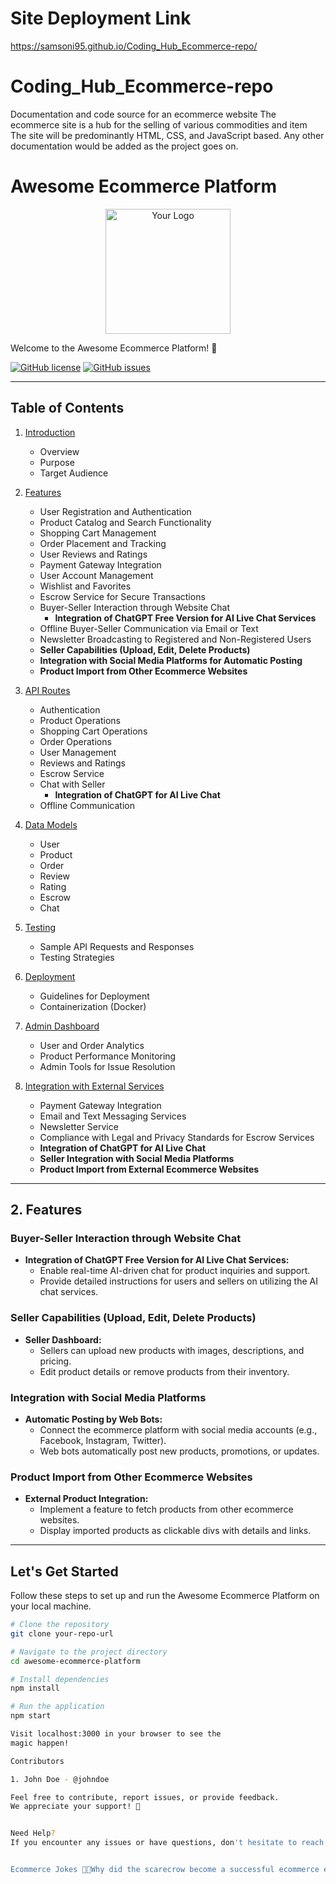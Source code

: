 # Site Deployment Link
https://samsoni95.github.io/Coding_Hub_Ecommerce-repo/

# Coding_Hub_Ecommerce-repo
Documentation and code source for an ecommerce website
The ecommerce site is a hub for the selling of various commodities and item
The site will be predominantly HTML, CSS, and JavaScript based.
Any other documentation would be added as the project goes on.

# Awesome Ecommerce Platform

<p align="center">
  <img src="https://correction-liard.vercel.app/assets/images/Vector.svg" alt="Your Logo" width="200" height="200"/>
</p>

Welcome to the Awesome Ecommerce Platform! 🚀

[![GitHub license](https://img.shields.io/badge/License-MIT-yellow.svg)](https://opensource.org/licenses/MIT)
[![GitHub issues](https://img.shields.io/github/issues/emmzyrayz/OKAYINTERRUPT-branch?label=Open%20Issues)](https://github.com/SamsonI95/Coding_Hub_Ecommerce-repo/issues)

---

## Table of Contents

1. [Introduction](#introduction)
   - Overview
   - Purpose
   - Target Audience

2. [Features](#features)
   - User Registration and Authentication
   - Product Catalog and Search Functionality
   - Shopping Cart Management
   - Order Placement and Tracking
   - User Reviews and Ratings
   - Payment Gateway Integration
   - User Account Management
   - Wishlist and Favorites
   - Escrow Service for Secure Transactions
   - Buyer-Seller Interaction through Website Chat
     - **Integration of ChatGPT Free Version for AI Live Chat Services**
   - Offline Buyer-Seller Communication via Email or Text
   - Newsletter Broadcasting to Registered and Non-Registered Users
   - **Seller Capabilities (Upload, Edit, Delete Products)**
   - **Integration with Social Media Platforms for Automatic Posting**
   - **Product Import from Other Ecommerce Websites**

3. [API Routes](#api-routes)
   - Authentication
   - Product Operations
   - Shopping Cart Operations
   - Order Operations
   - User Management
   - Reviews and Ratings
   - Escrow Service
   - Chat with Seller
     - **Integration of ChatGPT for AI Live Chat**
   - Offline Communication

4. [Data Models](#data-models)
   - User
   - Product
   - Order
   - Review
   - Rating
   - Escrow
   - Chat

5. [Testing](#testing)
   - Sample API Requests and Responses
   - Testing Strategies

6. [Deployment](#deployment)
   - Guidelines for Deployment
   - Containerization (Docker)

7. [Admin Dashboard](#admin-dashboard)
   - User and Order Analytics
   - Product Performance Monitoring
   - Admin Tools for Issue Resolution

8. [Integration with External Services](#integration-with-external-services)
   - Payment Gateway Integration
   - Email and Text Messaging Services
   - Newsletter Service
   - Compliance with Legal and Privacy Standards for Escrow Services
   - **Integration of ChatGPT for AI Live Chat**
   - **Seller Integration with Social Media Platforms**
   - **Product Import from External Ecommerce Websites**

---

## 2. Features

### Buyer-Seller Interaction through Website Chat

- **Integration of ChatGPT Free Version for AI Live Chat Services:**
  - Enable real-time AI-driven chat for product inquiries and support.
  - Provide detailed instructions for users and sellers on utilizing the AI chat services.

### Seller Capabilities (Upload, Edit, Delete Products)

- **Seller Dashboard:**
  - Sellers can upload new products with images, descriptions, and pricing.
  - Edit product details or remove products from their inventory.

### Integration with Social Media Platforms

- **Automatic Posting by Web Bots:**
  - Connect the ecommerce platform with social media accounts (e.g., Facebook, Instagram, Twitter).
  - Web bots automatically post new products, promotions, or updates.

### Product Import from Other Ecommerce Websites

- **External Product Integration:**
  - Implement a feature to fetch products from other ecommerce websites.
  - Display imported products as clickable divs with details and links.

---

## Let's Get Started

Follow these steps to set up and run the Awesome Ecommerce Platform on your local machine.

```bash
# Clone the repository
git clone your-repo-url

# Navigate to the project directory
cd awesome-ecommerce-platform

# Install dependencies
npm install

# Run the application
npm start

Visit localhost:3000 in your browser to see the
magic happen!

Contributors

1. John Doe - @johndoe

Feel free to contribute, report issues, or provide feedback.
We appreciate your support! 🎉


Need Help?
If you encounter any issues or have questions, don't hesitate to reach out on our community forum.


Ecommerce Jokes 🛒😄Why did the scarecrow become a successful ecommerce entrepreneur?Because he was outstanding in his field!

